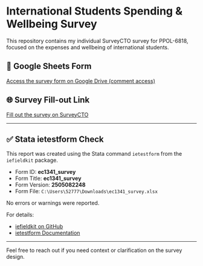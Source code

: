 # International Students Spending & Wellbeing Survey

This repository contains my individual SurveyCTO survey for PPOL-6818, focused on the expenses and wellbeing of international students.

## 📄 Google Sheets Form

[Access the survey form on Google Drive (comment access)](https://docs.google.com/spreadsheets/d/1Xvkp0y6U4tKs2TxxnKBNN0oBNYLtGKqGSMhXGjHpiIc/edit?gid=362745888#gid=362745888)

## 🌐 Survey Fill-out Link

[Fill out the survey on SurveyCTO](https://gui2de.surveycto.com/collect/ec1341_survey?caseid=)

---

## ✅ Stata ietestform Check

This report was created using the Stata command `ietestform` from the `iefieldkit` package.

- Form ID: **ec1341_survey**  
- Form Title: **ec1341_survey**  
- Form Version: **2505082248**  
- Form File: `C:\Users\52777\Downloads\ec1341_survey.xlsx`

No errors or warnings were reported.

For details:
- [iefieldkit on GitHub](https://github.com/worldbank/iefieldkit)
- [ietestform Documentation](https://dimewiki.worldbank.org/wiki/Ietestform)

---

Feel free to reach out if you need context or clarification on the survey design.

